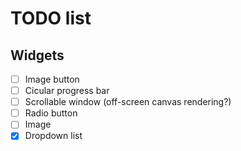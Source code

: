 # TODO list

## Widgets
- [ ] Image button
- [ ] Cicular progress bar
- [ ] Scrollable window (off-screen canvas rendering?)
- [ ] Radio button
- [ ] Image
- [x] Dropdown list
